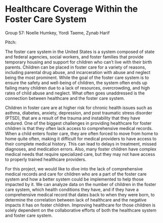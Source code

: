# Healthcare Coverage Within the Foster Care System
Group 57: Noelle Humkey, Yordi Taeme, Zynab Harif

Pitch:

The foster care system in the United States is a system composed of state and federal agencies, social workers, and foster families that provide temporary housing and support for children who can’t live with their birth parents. Children can be placed in foster care for a variety of reasons, including parental drug abuse, and incarceration with abuse and neglect being the most prominent. While the goal of the foster care system is to ensure the safety and well-being of children, the system often ends up failing many children due to a lack of resources, overcrowding, and high rates of child abuse and neglect. What often goes unaddressed is the connection between healthcare and the foster care system.

Children in foster care are at higher risk for chronic health issues such as asthma, diabetes, anxiety, depression, and post traumatic stress disorder (PTSD), that are a result of the trauma and instability that they have endured. One of the biggest challenges in providing healthcare for foster children is that they often lack access to comprehensive medical records. When a child enters foster care, they are often forced to move from home to home quite often, making it difficult for medical providers to have access to their complete medical history. This can lead to delays in treatment, missed diagnoses, and medication errors. Also, many foster children have complex medical needs that require specialized care, but they may not have access to properly trained healthcare providers.

For this project, we would like to dive into the lack of comprehensive medical records and care for children who are a part of the foster care system and how a better system could be implemented to help those impacted by it. We can analyze data on the number of children in the foster care system, which health conditions they have, and if they have a comprehensive medical record that dates back to when they were born, to determine the correlation between lack of healthcare and the negative impacts it has on foster children. Improving healthcare for those children is solely dependent on the collaborative efforts of both the healthcare system and foster care system.
